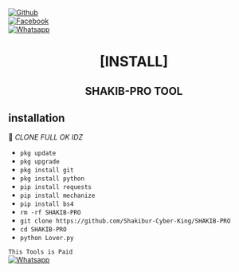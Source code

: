 <b></b> </br> <br>[![Github](https://img.shields.io/badge/Github-Shakibur-Cyber-King-dimgray?style=flat-square&logo=github)](https://github.com/Shakibur-cyber-king )<br> [![Facebook](https://img.shields.io/badge/Facebook-Shakibur-blue?style=flat-square&logo=facebook)](https://www.facebook.com/unavailable.this.link)<br> [![Whatsapp](https://img.shields.io/badge/Whatsapp-SHAKIBUR-deepgreen?style=flat-square&logo=whatsapp)](https://wa.me/+8801908735166)



<h1 align="center"> [INSTALL]</h1>

<h2 align="center">  SHAKIB-PRO TOOL </h2>


## <b>installation</b>

🔰 _CLONE FULL OK IDZ_


- `pkg update`
- `pkg upgrade`
- `pkg install git`
- `pkg install python`
- `pip install requests`
- `pip install mechanize`
- `pip install bs4`
- `rm -rf SHAKIB-PRO`
- `git clone https://github.com/Shakibur-Cyber-King/SHAKIB-PRO`
- `cd SHAKIB-PRO`
- `python Lover.py`
     

 ```This Tools is Paid ```</br>
 [![Whatsapp](https://img.shields.io/badge/Whatsapp-SHAKIBUR-deepgreen?style=flat-square&logo=whatsapp)](https://wa.me/+8801908735166)
